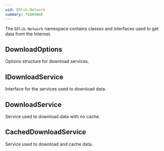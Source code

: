 ```yaml
---
uid: EDlib.Network
summary: *content
---
```

The `EDlib.Network` namespace contains classes and interfaces used to get data from the Internet.

## DownloadOptions
Options structure for download services.

## IDownloadService
Interface for the services used to download data.

## DownloadService
Service used to download data with no cache.

## CachedDownloadService
Service used to download and cache data.
